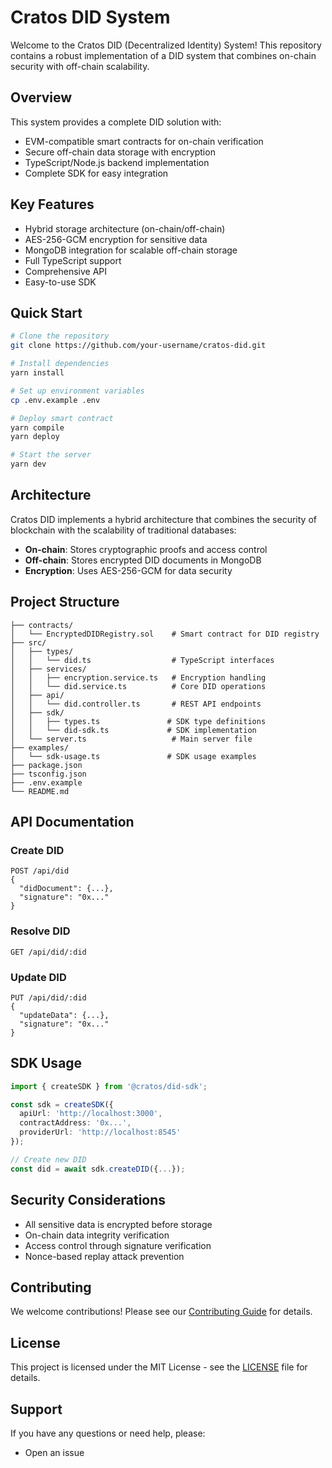# Cratos DID System

Welcome to the Cratos DID (Decentralized Identity) System! This repository contains a robust implementation of a DID system that combines on-chain security with off-chain scalability.

## Overview

This system provides a complete DID solution with:
- EVM-compatible smart contracts for on-chain verification
- Secure off-chain data storage with encryption
- TypeScript/Node.js backend implementation
- Complete SDK for easy integration

## Key Features

- Hybrid storage architecture (on-chain/off-chain)
- AES-256-GCM encryption for sensitive data
- MongoDB integration for scalable off-chain storage
- Full TypeScript support
- Comprehensive API
- Easy-to-use SDK

## Quick Start

```bash
# Clone the repository
git clone https://github.com/your-username/cratos-did.git

# Install dependencies
yarn install

# Set up environment variables
cp .env.example .env

# Deploy smart contract
yarn compile
yarn deploy

# Start the server
yarn dev
```

## Architecture

Cratos DID implements a hybrid architecture that combines the security of blockchain with the scalability of traditional databases:

- **On-chain**: Stores cryptographic proofs and access control
- **Off-chain**: Stores encrypted DID documents in MongoDB
- **Encryption**: Uses AES-256-GCM for data security

## Project Structure

```
├── contracts/
│   └── EncryptedDIDRegistry.sol    # Smart contract for DID registry
├── src/
│   ├── types/
│   │   └── did.ts                  # TypeScript interfaces
│   ├── services/
│   │   ├── encryption.service.ts   # Encryption handling
│   │   └── did.service.ts          # Core DID operations
│   ├── api/
│   │   └── did.controller.ts       # REST API endpoints
│   ├── sdk/
│   │   ├── types.ts               # SDK type definitions
│   │   └── did-sdk.ts             # SDK implementation
│   └── server.ts                   # Main server file
├── examples/
│   └── sdk-usage.ts               # SDK usage examples
├── package.json
├── tsconfig.json
├── .env.example
└── README.md
```

## API Documentation

### Create DID
```http
POST /api/did
{
  "didDocument": {...},
  "signature": "0x..."
}
```

### Resolve DID
```http
GET /api/did/:did
```

### Update DID
```http
PUT /api/did/:did
{
  "updateData": {...},
  "signature": "0x..."
}
```

## SDK Usage

```typescript
import { createSDK } from '@cratos/did-sdk';

const sdk = createSDK({
  apiUrl: 'http://localhost:3000',
  contractAddress: '0x...',
  providerUrl: 'http://localhost:8545'
});

// Create new DID
const did = await sdk.createDID({...});
```

## Security Considerations

- All sensitive data is encrypted before storage
- On-chain data integrity verification
- Access control through signature verification
- Nonce-based replay attack prevention

## Contributing

We welcome contributions! Please see our [Contributing Guide](CONTRIBUTING.md) for details.

## License

This project is licensed under the MIT License - see the [LICENSE](LICENSE) file for details.

## Support

If you have any questions or need help, please:
- Open an issue
